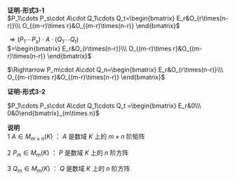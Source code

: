 **证明-形式3-1**  
 $P_1\cdots P_s\cdot A\cdot Q_1\cdots Q_t=\begin{bmatrix}  
E_r&O_{r\times(n-r)}\\\  
O_{(m-r)\times r}&O_{(m-r)\times(n-r)}  
\end{bmatrix}$  
  
 $\Rightarrow  
(P_1\cdots P_s)\cdot A\cdot (Q_1\cdots Q_t)$  
 $=\begin{bmatrix}  
E_r&O_{r\times(n-r)}\\\  
O_{(m-r)\times r}&O_{(m-r)\times(n-r)}  
\end{bmatrix}$  
  
 $\Rightarrow  
P_m\cdot A\cdot Q_n=\begin{bmatrix}  
E_r&O_{r\times(n-r)}\\\  
O_{(m-r)\times r}&O_{(m-r)\times(n-r)}  
\end{bmatrix}$  
  
**证明-形式3-2**  
  
 $P_1\cdots P_s\cdot A\cdot Q_1\cdots Q_t  
=\begin{bmatrix}  
E_r&0\\\ 0&0\end{bmatrix}_{m\times n}$  
  
**说明**  
1  $A\in M_{m\times n}(K)$ ： $A$ 是数域 $K$ 上的 $m\times n$ 阶矩阵  
  
2  $P_m\in M_m(K)$ ： $P$ 是数域 $K$ 上的 $n$ 阶方阵  
  
3  $Q_m\in M_m(K)$ ： $Q$ 是数域 $K$ 上的 $n$ 阶方阵  
